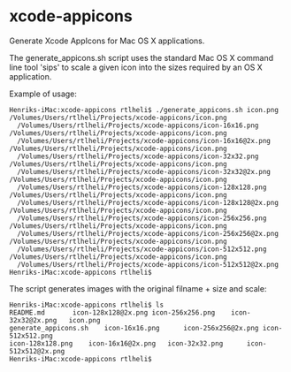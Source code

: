 # xcode-appicons
Generate Xcode AppIcons for Mac OS X applications.

The generate_appicons.sh script uses the standard Mac OS X command line tool 'sips' to scale a given icon into the sizes required by an OS X application.

Example of usage:

```
Henriks-iMac:xcode-appicons rtlheli$ ./generate_appicons.sh icon.png 
/Volumes/Users/rtlheli/Projects/xcode-appicons/icon.png
  /Volumes/Users/rtlheli/Projects/xcode-appicons/icon-16x16.png
/Volumes/Users/rtlheli/Projects/xcode-appicons/icon.png
  /Volumes/Users/rtlheli/Projects/xcode-appicons/icon-16x16@2x.png
/Volumes/Users/rtlheli/Projects/xcode-appicons/icon.png
  /Volumes/Users/rtlheli/Projects/xcode-appicons/icon-32x32.png
/Volumes/Users/rtlheli/Projects/xcode-appicons/icon.png
  /Volumes/Users/rtlheli/Projects/xcode-appicons/icon-32x32@2x.png
/Volumes/Users/rtlheli/Projects/xcode-appicons/icon.png
  /Volumes/Users/rtlheli/Projects/xcode-appicons/icon-128x128.png
/Volumes/Users/rtlheli/Projects/xcode-appicons/icon.png
  /Volumes/Users/rtlheli/Projects/xcode-appicons/icon-128x128@2x.png
/Volumes/Users/rtlheli/Projects/xcode-appicons/icon.png
  /Volumes/Users/rtlheli/Projects/xcode-appicons/icon-256x256.png
/Volumes/Users/rtlheli/Projects/xcode-appicons/icon.png
  /Volumes/Users/rtlheli/Projects/xcode-appicons/icon-256x256@2x.png
/Volumes/Users/rtlheli/Projects/xcode-appicons/icon.png
  /Volumes/Users/rtlheli/Projects/xcode-appicons/icon-512x512.png
/Volumes/Users/rtlheli/Projects/xcode-appicons/icon.png
  /Volumes/Users/rtlheli/Projects/xcode-appicons/icon-512x512@2x.png
Henriks-iMac:xcode-appicons rtlheli$ 
```

The script generates images with the original filname + size and scale:

```
Henriks-iMac:xcode-appicons rtlheli$ ls
README.md		icon-128x128@2x.png	icon-256x256.png	icon-32x32@2x.png	icon.png
generate_appicons.sh	icon-16x16.png		icon-256x256@2x.png	icon-512x512.png
icon-128x128.png	icon-16x16@2x.png	icon-32x32.png		icon-512x512@2x.png
Henriks-iMac:xcode-appicons rtlheli$ 
```
